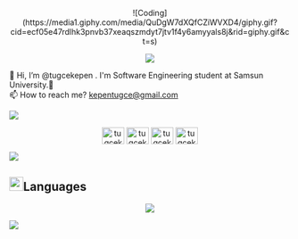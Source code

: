 <p align="center">
![Coding](https://media1.giphy.com/media/QuDgW7dXQfCZiWVXD4/giphy.gif?cid=ecf05e47rdlhk3pnvb37xeaqszmdyt7jtv1f4y6amyyals8j&rid=giphy.gif&ct=s)
</p>
<p align="center">
  <img src="https://readme-typing-svg.herokuapp.com/?lines=Hello+Visitor;I'm+Tugce+Kepen&font=Fira%20Code&center=true&width=440&height=45&color=FFFFFF&vCenter=true&size=30">
</p>

👋 Hi, I’m @tugcekepen . I'm Software Engineering student at Samsun University.💞️ <br/>
📫 How to reach me? kepentugce@gmail.com <br/>

<img src="https://user-images.githubusercontent.com/73097560/115834477-dbab4500-a447-11eb-908a-139a6edaec5c.gif"><br>

<p align="center">
  <a href="https://twitter.com/tugcekepen" target="blank"><img align="center" src="https://raw.githubusercontent.com/rahuldkjain/github-profile-readme-generator/master/src/images/icons/Social/twitter.svg" alt="tugcekepen" height="30" width="40" /></a>
  <a href="https://linkedin.com/in/tugcekepen" target="blank"><img align="center" src="https://raw.githubusercontent.com/rahuldkjain/github-profile-readme-generator/master/src/images/icons/Social/linked-in-alt.svg" alt="tugcekepen" height="30" width="40" /></a>
  <a href="https://instagram.com/tugcekepen" target="blank"><img align="center" src="https://raw.githubusercontent.com/rahuldkjain/github-profile-readme-generator/master/src/images/icons/Social/instagram.svg" alt="tugcekepen" height="30" width="40" /></a>
  <a href="https://www.hackerrank.com/tugcekepen" target="blank"><img align="center" src="https://raw.githubusercontent.com/rahuldkjain/github-profile-readme-generator/master/src/images/icons/Social/hackerrank.svg" alt="tugcekepen" height="30" width="40" /></a>
</p>

<img src="https://user-images.githubusercontent.com/73097560/115834477-dbab4500-a447-11eb-908a-139a6edaec5c.gif"><br>

## <img src="https://media2.giphy.com/media/QssGEmpkyEOhBCb7e1/giphy.gif?cid=ecf05e47a0n3gi1bfqntqmob8g9aid1oyj2wr3ds3mg700bl&rid=giphy.gif" width ="25"><b>Languages</b>
<p align="center">
  <a href="https://skillicons.dev">
    <img src="https://skillicons.dev/icons?i=py,java,cs,dotnet,dart,flutter,html,css" />
  </a>
</p>

![](https://komarev.com/ghpvc/?username=tugcekepen&color=ff69b4&style=for-the-badge)
